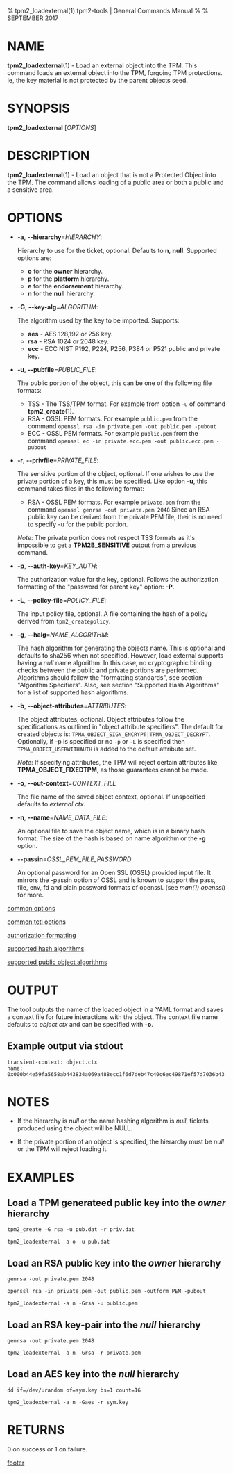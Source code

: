 % tpm2_loadexternal(1) tpm2-tools | General Commands Manual
%
% SEPTEMBER 2017

# NAME

**tpm2_loadexternal**(1) - Load an external object into the TPM. This command
loads an external object into the TPM, forgoing TPM protections. Ie, the key
material is not protected by the parent objects seed.

# SYNOPSIS

**tpm2_loadexternal** [*OPTIONS*]

# DESCRIPTION

**tpm2_loadexternal**(1) - Load an object that is not a Protected Object into the
TPM. The command allows loading of a public area or both a public and a
sensitive area.

# OPTIONS

  * **-a**, **--hierarchy**=_HIERARCHY_:

    Hierarchy to use for the ticket, optional. Defaults to **n**, **null**.
    Supported options are:
      * **o** for the **owner** hierarchy.
      * **p** for the **platform** hierarchy.
      * **e** for the **endorsement** hierarchy.
      * **n** for the **null** hierarchy.

  * **-G**, **--key-alg**=_ALGORITHM_:

    The algorithm used by the key to be imported. Supports:
    * **aes** - AES 128,192 or 256 key.
    * **rsa** - RSA 1024 or 2048 key.
    * **ecc** - ECC NIST P192, P224, P256, P384 or P521 public and private key.

  * **-u**, **--pubfile**=_PUBLIC\_FILE_:

    The public portion of the object, this can be one of the following file formats:
      * TSS - The TSS/TPM format. For example from option `-u` of command **tpm2_create**(1).
      * RSA - OSSL PEM formats. For example `public.pem` from the command
        `openssl rsa -in private.pem -out public.pem -pubout`
      * ECC - OSSL PEM formats. For example `public.pem` from the command
        `openssl ec -in private.ecc.pem -out public.ecc.pem -pubout`

  * **-r**, **--privfile**=_PRIVATE\_FILE_:

    The sensitive portion of the object, optional. If one wishes to use the private portion
    of a key, this must be specified. Like option **-u**, this command takes files in the
    following format:
      * RSA - OSSL PEM formats. For example `private.pem` from the command
        `openssl genrsa -out private.pem 2048`
        Since an RSA public key can be derived from the private PEM file, their is no
        need to specify -u for the public portion.

    *Note*: The private portion does not respect TSS formats as it's impossible to get a **TPM2B_SENSITIVE** output from a previous command.

  * **-p**, **--auth-key**=_KEY\_AUTH_:

    The authorization value for the key, optional.
    Follows the authorization formatting of the
    "password for parent key" option: **-P**.

  * **-L**, **--policy-file**=_POLICY\_FILE_:

    The input policy file, optional. A file containing the hash of a policy derived from
    `tpm2_createpolicy`.

  * **-g**, **--halg**=_NAME\_ALGORITHM_:

    The hash algorithm for generating the objects name. This is optional
    and defaults to sha256 when not specified. However, load external supports
    having a *null* name algorithm. In this case, no cryptographic binding checks
    between the public and private portions are performed.
    Algorithms should follow the "formatting standards", see section "Algorithm Specifiers".
    Also, see section "Supported Hash Algorithms" for a list of supported
    hash algorithms.

  * **-b**, **--object-attributes**=_ATTRIBUTES_:

    The object attributes, optional. Object attributes follow the specifications
    as outlined in "object attribute specifiers". The default for created objects is:
    `TPMA_OBJECT_SIGN_ENCRYPT|TPMA_OBJECT_DECRYPT`. Optionally, if -p is specified or no
    `-p` or `-L` is specified then `TPMA_OBJECT_USERWITHAUTH` is added to the default
    attribute set.

    *Note*: If specifying attributes, the TPM will reject certain attributes like
    **TPMA_OBJECT_FIXEDTPM**, as those guarantees cannot be made.

  * **-o**, **--out-context**=_CONTEXT\_FILE_

    The file name of the saved object context, optional. If unspecified defaults
    to *external.ctx*.

  * **-n**, **--name**=_NAME\_DATA\_FILE_:

    An optional file to save the object name, which is in a binary hash format.
    The size of the hash is based on name algorithm or the **-g** option.

  * **--passin**=_OSSL\_PEM\_FILE\_PASSWORD_

    An optional password for an Open SSL (OSSL) provided input file.
    It mirrors the -passin option of OSSL and is known to support the pass,
    file, env, fd and plain password formats of openssl.
    (see *man(1) openssl*) for more.

[common options](common/options.md)

[common tcti options](common/tcti.md)

[authorization formatting](common/authorizations.md)

[supported hash algorithms](common/hash.md)

[supported public object algorithms](common/object-alg.md)

# OUTPUT
The tool outputs the name of the loaded object in a YAML format and saves a
context file for future interactions with the object. The context file name
defaults to *object.ctx* and can be specified with **-o**.

## Example output via stdout
```
transient-context: object.ctx
name: 0x000b44e59fa5658ab443834a069a488ecc1f6d7deb47c40c6ec49871ef57d7036b43
```

# NOTES

* If the hierarchy is *null* or the name hashing algorithm is *null*, tickets produced using the object
  will be NULL.

* If the private portion of an object is specified, the hierarchy must be *null* or the TPM will reject
  loading it.


# EXAMPLES

## Load a TPM generateed public key into the *owner* hierarchy
```
tpm2_create -G rsa -u pub.dat -r priv.dat

tpm2_loadexternal -a o -u pub.dat
```

## Load an RSA public key into the *owner* hierarchy
```
genrsa -out private.pem 2048

openssl rsa -in private.pem -out public.pem -outform PEM -pubout

tpm2_loadexternal -a n -Grsa -u public.pem
```

## Load an RSA key-pair into the *null* hierarchy
```
genrsa -out private.pem 2048

tpm2_loadexternal -a n -Grsa -r private.pem
```

## Load an AES key into the *null* hierarchy
```
dd if=/dev/urandom of=sym.key bs=1 count=16

tpm2_loadexternal -a n -Gaes -r sym.key
```

# RETURNS

0 on success or 1 on failure.

[footer](common/footer.md)
